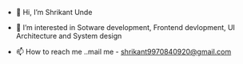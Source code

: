 - 👋 Hi, I’m Shrikant Unde
- 👀 I’m interested in Sotware development, Frontend devlopment, UI Architecture and System design 

- 📫 How to reach me ..mail me - shrikant9970840920@gmail.com

